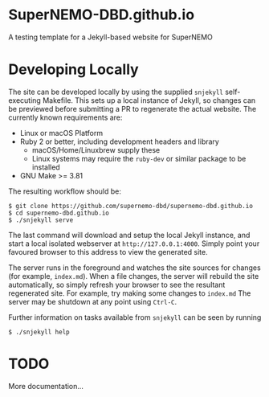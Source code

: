 # SuperNEMO-DBD.github.io

A testing template for a Jekyll-based website for SuperNEMO

# Developing Locally
The site can be developed locally by using the supplied `snjekyll` self-executing
Makefile. This sets up a local instance of Jekyll, so changes can be previewed
before submitting a PR to regenerate the actual website. The currently known
requirements are:

- Linux or macOS Platform
- Ruby 2 or better, including development headers and library
  - macOS/Home/Linuxbrew supply these 
  - Linux systems may require the `ruby-dev` or similar package to be installed
- GNU Make >= 3.81

The resulting workflow should be:

```console
$ git clone https://github.com/supernemo-dbd/supernemo-dbd.github.io
$ cd supernemo-dbd.github.io
$ ./snjekyll serve
```

The last command will download and setup the local Jekyll instance, and
start a local isolated webserver at `http://127.0.0.1:4000`. Simply point
your favoured browser to this address to view the generated site.

The server runs in the foreground and watches the site sources for changes
(for example, `index.md`). When a file changes, the server will rebuild the
site automatically, so simply refresh your browser to see the resultant
regenerated site. For example, try making some changes to `index.md`
The server may be shutdown at any point using `Ctrl-C`.

Further information on tasks available from `snjekyll` can be seen by
running

```console
$ ./snjekyll help
``` 

# TODO
More documentation...


